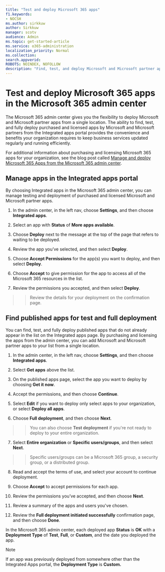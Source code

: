 ```yaml
---
title: "Test and deploy Microsoft 365 apps"
f1.keywords:
- NOCSH
ms.author: sirkkuw
author: Sirkkuw
manager: scotv
audience: Admin
ms.topic: get-started-article
ms.service: o365-administration
localization_priority: Normal
ms.collection: 
search.appverid:
ROBOTS: NOINDEX, NOFOLLOW
description: "Find, test, and deploy Microsoft and Microsoft partner apps for users and groups in your organization from the Integrated apps portal in the Microsoft 365 admin center."
---
```


# Test and deploy Microsoft 365 apps in the Microsoft 365 admin center

The Microsoft 365 admin center gives you the flexibility to deploy Microsoft and Microsoft partner apps from a single location. The ability to find, test, and fully deploy purchased and licensed apps by Microsoft and Microsoft partners from the Integrated apps portal provides the convenience and benefits your organization requires to keep business services updated regularly and running efficiently.  

For additional information about purchasing and licensing Microsoft 365 apps for your organization, see the blog post called [Manage and deploy Microsoft 365 Apps from the Microsoft 365 admin center](https://techcommunity.microsoft.com/t5/microsoft-365-blog/manage-and-deploy-microsoft-365-apps-from-the-microsoft-365/ba-p/1194324).
  
## Manage apps in the Integrated apps portal

By choosing Integrated apps in the Microsoft 365 admin center, you can manage testing and deployment of purchased and licensed Microsoft and Microsoft partner apps. 

1. In the admin center, in the left nav, choose **Settings**, and then choose **Integrated apps**. 

2. Select an app with **Status** of **More apps available**.

3. Choose **Deploy** next to the message at the top of the page that refers to waiting to be deployed.

4. Review the app you’ve selected, and then select **Deploy**. 

5. Choose **Accept Permissions** for the app(s) you want to deploy, and then select **Deploy**.

6. Choose **Accept** to give permission for the app to access all of the Microsoft 365 resources in the list.

7. Review the permissions you accepted, and then select **Deploy**.  

>>Review the details for your deployment on the confirmation page. 

## Find published apps for test and full deployment 

You can find, test, and fully deploy published apps that do not already appear in the list on the Integrated apps page. By purchasing and licensing the apps from the admin center, you can add Microsoft and Microsoft partner apps to your list from a single location.

1. In the admin center, in the left nav, choose **Settings**, and then choose **Integrated apps**. 

2. Select **Get apps** above the list.

3. On the published apps page, select the app you want to deploy by choosing **Get it now**.

4. Accept the permissions, and then choose **Continue**.

5. Select **Edit** if you want to deploy only select apps to your organization, or select **Deploy all apps**. 

6. Choose **Full deployment**, and then choose **Next**. 

>>You can also choose **Test deployment** if you're not ready to deploy to your entire organization.

7. Select **Entire organization** or **Specific users/groups**, and then select **Next**. 

>>Specific users/groups can be a Microsoft 365 group, a security group, or a distributed group.

8. Read and accept the terms of use, and select your account to continue deployment. 

7. Choose **Accept** to accept permissions for each app. 

8. Review the permissions you’ve accepted, and then choose **Next**. 

9. Review a summary of the apps and users you've chosen.

10. Review the **Full deployment initiated successfully** confirmation page, and then choose **Done**. 

In the Microsoft 365 admin center, each deployed app **Status** is **OK** with a **Deployment Type** of **Test**, **Full**, or **Custom**, and the date you deployed the app.

> [!NOTE]
> If an app was previously deployed from somewhere other than the Integrated Apps portal, the **Deployment Type** is **Custom.**
  